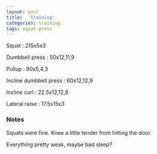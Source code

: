 ```yaml
---
layout: post
title:  'Training'
categories: training
tags: squat press
---
```


Squat : 215x5x3

Dumbbell press  : 50x12,11,9

Pullup  : 80x5,4,3

Incline dumbbell press : 60x12,12,9

Incline curl  :  22.5x12,12,8

Lateral raise : 17.5x15x3

### Notes

Squats were fine. Knee a little tender from hitting the door.

Everything pretty weak, maybe bad sleep?
